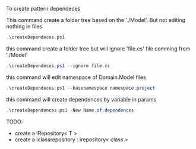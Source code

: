 To create pattern dependeces 


This command create a folder tree based on the './Model'. But not editing nothing in files
```powershell
.\createDependeces.ps1
```

this command create a folder tree but will ignore 'file.cs' file comming from  './Model'

```powershell
.\createDependeces.ps1 --ignore file.cs
```

this command will edit namespace of Domain.Model files
```powershell
.\createDependeces.ps1 --basenamespace namespace.project
```

this command will create dependences by variable in params
```powershell
.\createDependences.ps1 -New Name.of.dependences
```


TODO:
- create a IRepository< T >
- create a iclassrepository : irepository< class > 